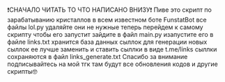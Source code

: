 ❗СНАЧАЛО ЧИТАТЬ ТО ЧТО НАПИСАНО ВНИЗУ❗
Пиве это скрипт по зарабатыванию кристаллов в всем известном боте FunstatBot 
все файлы lol.py удаляйте они не нужные 
теперь перейдем к самому скрипту 
чтобы его запустит зайдите в файл main.py изапустите его 
в файле links.txt хранится база данных сыллок для генерации новых сыллок ее лучше заменить и ставить сыллки в виде t.me/links 
сыллки сохраняются в файл links_generate.txt
Спасибо за внимание подписывайтесь на мой тгк там будут все обновления кодов и другие скрипты🤓
